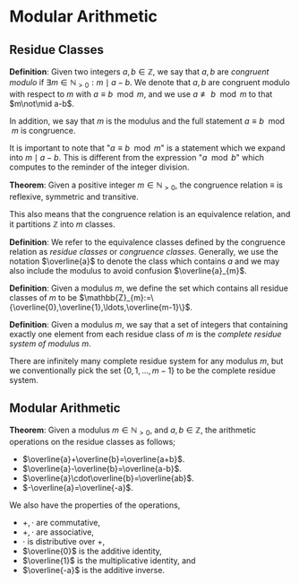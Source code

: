 # Modular Arithmetic

## Residue Classes

**Definition**: Given two integers $a,b\in\mathbb{Z}$, we say that $a,b$ are *congruent modulo* if $\exists m\in\mathbb{N}_{\gt0}:m\mid a-b$. We denote that $a,b$ are congruent modulo with respect to $m$ with $a\equiv b\mod m$, and we use $a\not\equiv b\mod m$ to that $m\not\mid a-b$.

In addition, we say that $m$ is the modulus and the full statement $a\equiv b\mod m$ is congruence. 

It is important to note that "$a\equiv b\mod m$" is a statement which we expand into $m\mid a-b$. This is different from the expression "$a\mod b$" which computes to the reminder of the integer division.

**Theorem**: Given a positive integer $m\in\mathbb{N}_{\gt0}$, the congruence relation $\equiv$ is reflexive, symmetric and transitive.

This also means that the congruence relation is an equivalence relation, and it partitions $\mathbb{Z}$ into $m$ classes.

**Definition**: We refer to the equivalence classes defined by the congruence relation as *residue classes* or *congruence classes*. Generally, we use the notation $\overline{a}$ to denote the class which contains $a$ and we may also include the modulus to avoid confusion $\overline{a}_{m}$.

**Definition**: Given a modulus $m$, we define the set which contains all residue classes of $m$ to be $\mathbb{Z}_{m}:=\{\overline{0},\overline{1},\ldots,\overline{m-1}\}$.

**Definition**: Given a modulus $m$, we say that a set of integers that containing exactly one element from each residue class of $m$ is the *complete residue system of modulus $m$*.

There are infinitely many complete residue system for any modulus $m$, but we conventionally pick the set $\{0,1,\ldots,m-1\}$ to be the complete residue system.

## Modular Arithmetic

**Theorem**: Given a modulus $m\in\mathbb{N}_{\gt0}$, and $a,b\in\mathbb{Z}$, the arithmetic operations on the residue classes as follows;

- $\overline{a}+\overline{b}=\overline{a+b}$.
- $\overline{a}-\overline{b}=\overline{a-b}$.
- $\overline{a}\cdot\overline{b}=\overline{ab}$.
- $-\overline{a}=\overline{-a}$.

We also have the properties of the operations,
- $+,\cdot$ are commutative,
- $+,\cdot$ are associative,
- $\cdot$ is distributive over $+$,
- $\overline{0}$ is the additive identity,
- $\overline{1}$ is the multiplicative identity, and
- $\overline{-a}$ is the additive inverse.